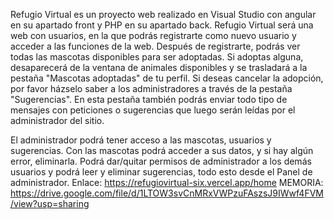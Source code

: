 Refugio Virtual es un proyecto web realizado en Visual Studio con angular en su apartado front y PHP en su apartado back. Refugio Virtual será una web con usuarios, en la que podrás registrarte como nuevo usuario y acceder a las funciones de la web. Después de registrarte, podrás ver todas las mascotas disponibles para ser adoptadas. Si adoptas alguna, desaparecerá de la ventana de animales disponibles y se trasladará a la pestaña "Mascotas adoptadas" de tu perfil. Si deseas cancelar la adopción, por favor házselo saber a los administradores a través de la pestaña "Sugerencias". En esta pestaña también podrás enviar todo tipo de mensajes con peticiones o sugerencias que luego serán leídas por el administrador del sitio.

El administrador podrá tener acceso a las mascotas, usuarios y sugerencias. Con las mascotas podrá acceder a sus datos, y si hay algún error, eliminarla. Podrá dar/quitar permisos de administrador a los demás usuarios y podrá leer y eliminar sugerencias, todo esto desde el Panel de administrador. Enlace: https://refugiovirtual-six.vercel.app/home
MEMORIA:
https://drive.google.com/file/d/1LTOW3svCnMRxVWPzuFAszsJ9IWwf4FVM/view?usp=sharing
